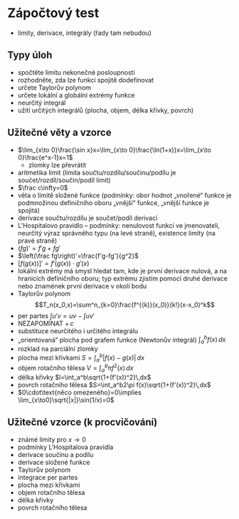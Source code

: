 # Zápočtový test

- limity, derivace, integrály (řady tam nebudou)

## Typy úloh

- spočtěte limitu nekonečné posloupnosti
- rozhodněte, zda lze funkci spojitě dodefinovat
- určete Taylorův polynom
- určete lokální a globální extrémy funkce
- neurčitý integrál
- užití určitých integrálů (plocha, objem, délka křivky, povrch)

## Užitečné věty a vzorce

- $\lim_{x\to 0}\frac{\sin x}x=\lim_{x\to 0}\frac{\ln(1+x)}x=\lim_{x\to 0}\frac{e^x-1}x=1$
	- zlomky lze převrátit
- aritmetika limit (limita součtu/rozdílu/součinu/podílu je součet/rozdíl/součin/podíl limit)
- $\frac c\infty=0$
- věta o limitě složené funkce (podmínky: obor hodnot „vnořené“ funkce je podmnožinou definičního oboru „vnější“ funkce, „vnější funkce je spojitá)
- derivace součtu/rozdílu je součet/podíl derivací
- L'Hospitalovo pravidlo – podmínky: nenulovost funkcí ve jmenovateli, neurčitý výraz správného typu (na levé straně), existence limity (na pravé straně)
- $(fg)'=f'g+fg'$
- $\left(\frac fg\right)'=\frac{f'g-fg'}{g^2}$
- $[f(g(x))]'=f'(g(x))\cdot g'(x)$
- lokální extrémy má smysl hledat tam, kde je první derivace nulová, a na hranicích definičního oboru; typ extrému zjistím pomocí druhé derivace nebo znamének první derivace v okolí bodu
- Taylorův polynom $$T_n(x_0,x)=\sum^n_{k=0}\frac{f^{(k)}(x_0)}{k!}(x-x_0)^k$$
- per partes $\int u'v =uv-\int uv'$
- NEZAPOMÍNAT $+\,c$
- substituce neurčitého i určitého integrálu
- „orientovaná“ plocha pod grafem funkce (Newtonův integrál) $\int_a^bf(x)\,dx$
- rozklad na parciální zlomky
- plocha mezi křivkami $S=\int_a^b|f(x)-g(x)|\,dx$
- objem rotačního tělesa $V=\int_a^b\pi f^2(x)\,dx$
- délka křivky $l=\int_a^b\sqrt{1+(f'(x))^2}\,dx$
- povrch rotačního tělesa $S=\int_a^b2\pi f(x)\sqrt{1+(f'(x))^2}\,dx$
- $0\cdot\text{něco omezeného}=0\implies \lim_{x\to0}\sqrt{|x|}\sin(1/x)=0$

## Užitečné vzorce (k procvičování)

- známé limity pro $x\to0$
- podmínky L'Hospitalova pravidla
- derivace součinu a podílu
- derivace složené funkce
- Taylorův polynom
- integrace per partes
- plocha mezi křivkami
- objem rotačního tělesa
- délka křivky
- povrch rotačního tělesa
